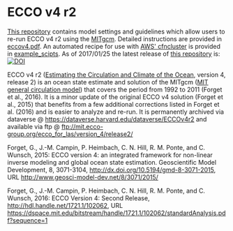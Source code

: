 # ECCO v4 r2

[This repository][] contains model settings and guidelines which allow users to re-run ECCO v4 r2 using the [MITgcm][]. Detailed instructions are provided in [eccov4.pdf][]. An automated recipe for use with [AWS' cfncluster][] is provided in [example_scipts][]. As of 2017/01/25 the latest release of [this repository][] is:  
[![DOI](https://zenodo.org/badge/DOI/10.5281/zenodo.260042.svg)](https://doi.org/10.5281/zenodo.260042)

[This repository]: https://github.com/gaelforget/ECCO_v4_r2/
[this repository]: https://github.com/gaelforget/ECCO_v4_r2/
[eccov4.pdf]: https://github.com/gaelforget/ECCO_v4_r2/blob/master/eccov4.pdf
[example_scipts]: https://github.com/gaelforget/ECCO_v4_r2/tree/master/example_scripts
[Estimating the Circulation and Climate of the Ocean]: http://ecco-group.org/
[MIT general circulation model]: http://mitgcm.org/
[MITgcm]: http://mitgcm.org/
[AWS' cfncluster]: https://aws.amazon.com/hpc/cfncluster/

ECCO v4 r2 ([Estimating the Circulation and Climate of the Ocean][], version 4, release 2) is an ocean state estimate and solution of the MITgcm ([MIT general circulation model][]) that covers the period from 1992 to 2011 (Forget et al., 2016). It is a minor update of the original ECCO v4 solution (Forget et al., 2015) that benefits from a few additional corrections listed in Forget et al. (2016) and is easier to analyze and re-run. It is permanently archived via dataverse @ <https://dataverse.harvard.edu/dataverse/ECCOv4r2> and available via ftp @ <ftp://mit.ecco-group.org/ecco_for_las/version_4/release2/> 

Forget, G., J.-M. Campin, P. Heimbach, C. N. Hill, R. M. Ponte, and C. Wunsch, 2015: ECCO version 4: an integrated framework for non-linear inverse modeling and global ocean state estimation. Geoscientific Model Development, 8, 3071-3104, http://dx.doi.org/10.5194/gmd-8-3071-2015, URL <http://www.geosci-model-dev.net/8/3071/2015/>

Forget, G., J.-M. Campin, P. Heimbach, C. N. Hill, R. M. Ponte, and C. Wunsch, 2016: ECCO Version 4: Second Release, http://hdl.handle.net/1721.1/102062, URL <https://dspace.mit.edu/bitstream/handle/1721.1/102062/standardAnalysis.pdf?sequence=1>

